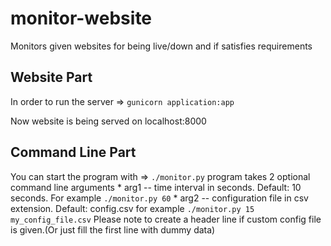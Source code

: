 # monitor-website
Monitors given websites for being live/down and if satisfies requirements


## Website Part
In order to run the server => `gunicorn application:app`


Now website is being served on localhost:8000

## Command Line Part
You can start the program with => `./monitor.py`
program takes 2 optional command line arguments
        * arg1 -- time interval in seconds. Default: 10 seconds. For example `./monitor.py 60`
        * arg2 -- configuration file in csv extension. Default: config.csv for example `./monitor.py 15 my_config_file.csv`
            Please note to create a header line if custom config file is given.(Or just fill the first line with dummy data)
